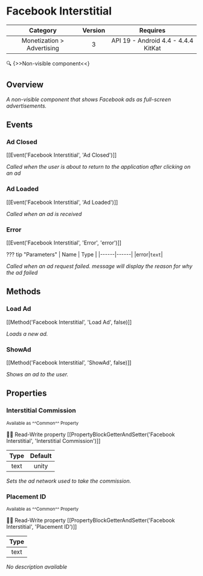 # Facebook Interstitial

| Category | Version | Requires |
|:--------:|:-------:|:--------:|
|Monetization > Advertising|3|API 19 - Android 4.4 - 4.4.4 KitKat|

:mag: {>>Non-visible component<<}

## Overview

_A non-visible component that shows Facebook ads as full-screen advertisements._

## Events

### Ad Closed

[[Event('Facebook Interstitial', 'Ad Closed')]]

_Called when the user is about to return to the application after clicking on an ad_

### Ad Loaded

[[Event('Facebook Interstitial', 'Ad Loaded')]]

_Called when an ad is received_

### Error

[[Event('Facebook Interstitial', 'Error', 'error')]]

??? tip "Parameters"
    | Name | Type |
    |------|------|
    |error|`text`|


_Called when an ad request failed. message will display the reason for why the ad failed_

## Methods

### Load Ad

[[Method('Facebook Interstitial', 'Load Ad', false)]]

_Loads a new ad._

### ShowAd

[[Method('Facebook Interstitial', 'ShowAd', false)]]

_Shows an ad to the user._

## Properties

### Interstitial Commission

<small>Available as ^^Common^^ Property</small>

:eyes::pencil: Read-Write property
[[PropertyBlockGetterAndSetter('Facebook Interstitial', 'Interstitial Commission')]]

| Type | Default |
|:----:|:-------:|
|text|unity|

_Sets the ad network used to take the commission._

### Placement ID

<small>Available as ^^Common^^ Property</small>

:eyes::pencil: Read-Write property
[[PropertyBlockGetterAndSetter('Facebook Interstitial', 'Placement ID')]]

| Type |
|:----:|
|text|

_No description available_